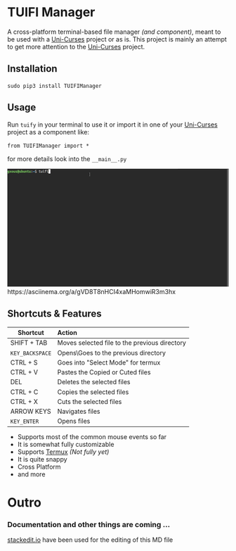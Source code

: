 
# TUIFI Manager

A cross-platform terminal-based file manager *(and component)*, meant to be used with a [Uni-Curses](https://github.com/unicurses/unicurses) project or as is. This project is mainly an attempt to get more attention to the [Uni-Curses](https://github.com/unicurses/unicurses) project.

## Installation
```terminal
sudo pip3 install TUIFIManager
```

## Usage

Run `tuify` in your terminal to use it or import it in one of your [Uni-Curses](https://github.com/unicurses/unicurses) project as a component like:
```
from TUIFIManager import *
```
for more details look into the `__main__.py`

<img src="/Peek.gif">
https://asciinema.org/a/gVD8T8nHCI4xaMHomwiR3m3hx

## Shortcuts & Features 
| Shortcut | Action |
|----|:----|
|SHIFT + TAB| Moves selected file to the previous directory
|`KEY_BACKSPACE`| Opens\Goes to the previous directory
|CTRL + S| Goes into "Select Mode" for termux |
|CTRL + V| Pastes the Copied or Cuted files|
|DEL| Deletes the selected files
|CTRL + C| Copies the selected files|
|CTRL + X| Cuts the selected files|
|ARROW KEYS| Navigates files|
|`KEY_ENTER`| Opens files|

* Supports most of the common mouse events so far
* It is somewhat fully customizable
* Supports [Termux](https://github.com/termux) *(Not fully yet)*
* It is quite snappy
* Cross Platform 
* and  more

# Outro 
### Documentation and other things are coming ...  
[stackedit.io](https://stackedit.io/app) have been used for the editing of this MD file